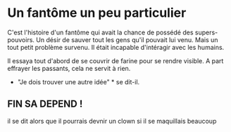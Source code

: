 # Un fantôme un peu particulier

C'est l'histoire d'un fantôme qui avait la chance de possédé des supers-pouvoirs.
Un désir de sauver tout les gens qu'il pouvait lui venu.
Mais un tout petit problème survenu. Il était incapable d'intéragir avec les humains.

 Il essaya tout d'abord de se couvrir de farine pour se rendre visible. 
A part effrayer les passants, cela ne servit à rien.
* "Je dois trouver une autre idée" * se dit-il.
## FIN SA DEPEND !  

il se dit alors que  il pourrais devnir un clown si il se maquillais beaucoup 
